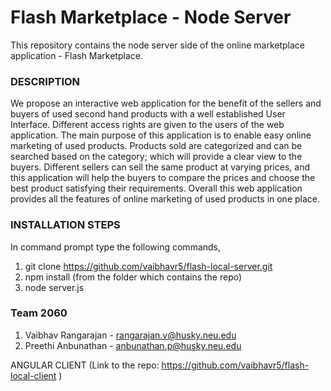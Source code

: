 # Flash Marketplace - Node Server

This repository contains the node server side of the online marketplace application - Flash Marketplace.

### DESCRIPTION
We propose an interactive web application for the benefit of the sellers and buyers of used second hand products with a well established User Interface. Different access rights are given to the users of the web application. The main purpose of this application is to enable easy online marketing of used products. Products sold are categorized and can be searched based on the category; which will provide a clear view to the buyers. Different sellers can sell the same product at varying prices, and this application will help the buyers to compare the prices and choose the best product satisfying their requirements. Overall this web application provides all the features of online marketing of used products in one place.

### INSTALLATION STEPS
In command prompt type the following commands,
1. git clone https://github.com/vaibhavr5/flash-local-server.git
2. npm install (from the folder which contains the repo)
3. node server.js

### Team 2060
1. Vaibhav Rangarajan - rangarajan.v@husky.neu.edu
2. Preethi Anbunathan - anbunathan.p@husky.neu.edu


ANGULAR CLIENT (Link to the repo: https://github.com/vaibhavr5/flash-local-client )
